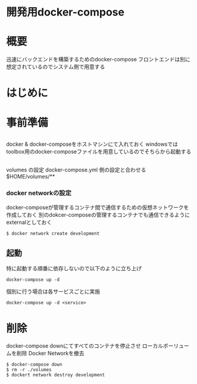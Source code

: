 開発用docker-compose
====================

# 概要
迅速にバックエンドを構築するためのdocker-compose
フロントエンドは別に想定されているのでシステム側で用意する


# はじめに




# 事前準備 

##
docker & docker-composeをホストマシンにて入れておく
windowsでは toolbox用のdocker-composeファイルを用意しているのでそちらから起動する


##
volumes の設定
docker-compose.yml 側の設定と合わせる
$HOME/volumes/**

### docker networkの設定
docker-composeが管理するコンテナ間で通信するための仮想ネットワークを作成しておく
別のdokcer-composeの管理するコンテナでも通信できるようにexternalとしておく
```
$ docker network create development

```



## 起動
特に起動する順番に依存しないので以下のように立ち上げ
```
docker-compose up -d 
```

個別に行う場合は各サービスごとに実施
```
docker-compose up -d <service>
```




# 削除
docker-compose downにてすべてのコンテナを停止させ
ローカルボーリュームを削除
Docker Networkを撤去
```
$ docker-compose down
$ rm -r ./volumes 
$ dockert network destroy development

```



